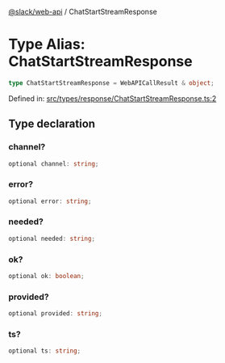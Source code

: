 [@slack/web-api](../index.md) / ChatStartStreamResponse

# Type Alias: ChatStartStreamResponse

```ts
type ChatStartStreamResponse = WebAPICallResult & object;
```

Defined in: [src/types/response/ChatStartStreamResponse.ts:2](https://github.com/slackapi/node-slack-sdk/blob/main/packages/web-api/src/types/response/ChatStartStreamResponse.ts#L2)

## Type declaration

### channel?

```ts
optional channel: string;
```

### error?

```ts
optional error: string;
```

### needed?

```ts
optional needed: string;
```

### ok?

```ts
optional ok: boolean;
```

### provided?

```ts
optional provided: string;
```

### ts?

```ts
optional ts: string;
```
